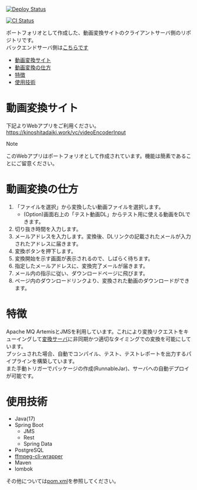 [![Deploy Status](https://github.com/kinoshita-daiki/videoConverter/actions/workflows/deploy.yml/badge.svg)](https://github.com/kinoshita-daiki/videoConverter/actions?query=workflow%3ADeploy)

[![CI Status](https://github.com/kinoshita-daiki/videoConverter/actions/workflows/buildAndTest.yml/badge.svg)](https://github.com/kinoshita-daiki/videoConverter/actions?query=workflow%3AMyPipeline)

ポートフォリオとして作成した、動画変換サイトのクライアントサーバ側のリポジトリです。<br>
バックエンドサーバ側は[こちらです](https://github.com/kinoshita-daiki/videoConverter)

- [動画変換サイト](#動画変換サイト)
- [動画変換の仕方](#動画変換の仕方)
- [特徴](#特徴)
- [使用技術](#使用技術)

# 動画変換サイト
下記よりWebアプリをご利用ください。<br>
https://kinoshitadaiki.work/vc/videoEncoderInput

> [!NOTE]
> このWebアプリはポートフォリオとして作成されています。機能は簡素であることにご留意ください。

# 動画変換の仕方
1. 「ファイルを選択」から変換したい動画ファイルを選択します。
	- (Option)画面右上の「テスト動画DL」からテスト用に使える動画をDLできます。
1. 切り抜き時間を入力します。
1. メールアドレスを入力します。変換後、DLリンクの記載されたメールが入力されたアドレスに届きます。
1. 変換ボタンを押下します。
1. 変換開始を示す画面が表示されるので、しばらく待ちます。
1. 指定したメールアドレスに、変換完了メールが届きます。
1. メール内の指示に従い、ダウンロードページに飛びます。
1. ページ内のダウンロードリンクより、変換された動画のダウンロードができます。

# 特徴
Apache MQ ArtemisとJMSを利用しています。これにより変換リクエストをキューイングして[変換サーバ](https://github.com/kinoshita-daiki/videoConverter)に非同期かつ適切なタイミングでの変換を可能にしています。<br>
プッシュされた場合、自動でコンパイル、テスト、テストレポートを出力するパイプラインを構築しています。<br>
また手動トリガーでパッケージの作成(RunnableJar)、サーバへの自動デプロイが可能です。

# 使用技術
- Java(17)
- Spring Boot
	- JMS
	- Rest
	- Spring Data
- PostgreSQL
- [ffmpeg-cli-wrapper](https://github.com/bramp/ffmpeg-cli-wrapper)
- Maven
- lombok

その他については[pom.xml](https://github.com/kinoshita-daiki/videoConverterClient/blob/master/pom.xml)を参照してください。